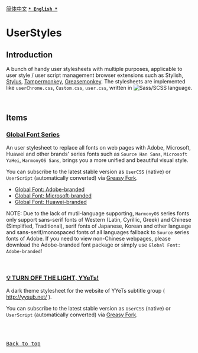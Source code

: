 [<kbd>简体中文</kbd>](https://github.com/francis-zhao/userstyles#readme "读我") [<kbd>**`* English *`**</kbd>](https://github.com/francis-zhao/userstyles/blob/master/README.en.md "Readme")

# UserStyles

## Introduction

A bunch of handy user stylesheets with multiple purposes, applicable to user style / user script management browser extensions such as Stylish, [Stylus](http://add0n.com/stylus.html "Stylus"), [Tampermonkey](https://www.tampermonkey.net/ "Tampermonkey"), [Greasemonkey](https://www.greasespot.net/ "Greasemonkey"). The stylesheets are implemented like `userChrome.css`, `Custom.css`, `user.css`, written in ![Sass/SCSS](https://img.shields.io/github/languages/top/francis-zhao/userstyles?style=flat-square) language.

<br>

## Items

### [Global Font Series](https://github.com/francis-zhao/userstyles/tree/master/src/global-font)

An user stylesheet to replace all fonts on web pages with Adobe, Microsoft, Huawei and other brands' series fonts such as `Source Han Sans`, `Microsoft YaHei`, `HarmonyOS Sans`, brings you a more unified and beautiful visual style.

You can subscribe to the latest stable version as `UserCSS` (native) or `UserScript` (automatically converted) via [Greasy Fork](https://greasyfork.org/scripts/419362 "Greasy Fork").

- [Global Font: Adobe-branded](https://greasyfork.org/scripts/419362)
- [Global Font: Microsoft-branded](https://greasyfork.org/scripts/419363)
- [Global Font: Huawei-branded](https://greasyfork.org/scripts/439505)

NOTE: Due to the lack of mutil-language supporting, `HarmonyOS` series fonts only support sans-serif fonts of Western (Latin, Cyrillic, Greek) and Chinese (Simplified, Traditional), serif fonts of Japanese, Korean and other language and sans-serif/monospaced fonts of all languages fallback to `Source` series fonts of Adobe. If you need to view non-Chinese webpages, please download the Adobe-branded font package or simply use `Global Font: Adobe-branded`!

<br>

### [💡 TURN OFF THE LIGHT, YYeTs!](https://github.com/francis-zhao/userstyles/blob/master/src/yyets-dark-theme/yyets-dark-theme.user.scss)

A dark theme stylesheet for the website of YYeTs subtitle group ( http://yysub.net/ ).

You can subscribe to the latest stable version as `UserCSS` (native) or `UserScript` (automatically converted) via [Greasy Fork](https://greasyfork.org/scripts/419366 "Greasy Fork").

<br>
<br>

[<kbd>Back to top</kbd>](# "Back to top")
